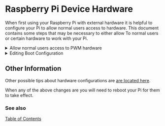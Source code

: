 # Raspberry Pi Device Hardware 

When first using your Raspberry Pi with external hardware it is helpful to configure your Pi to allow normal users access to hardware. This document contains some steps that may be necessary to either allow To normal users or certain hardware to work with your Pi.

<details>
  <summary>Allow normal users access to PWM hardware</summary>
  
Some [users have discussed](https://github.com/raspberrypi/linux/issues/1983) the problem of PWM hardware requiring root access. To fix this problem add the following to /etc/udev/rules.d/99-com.rules:

```console
SUBSYSTEM=="pwm*", PROGRAM="/bin/sh -c '\
        chown -R root:gpio /sys/class/pwm && chmod -R 770 /sys/class/pwm;\
        chown -R root:gpio /sys/devices/platform/soc/*.pwm/pwm/pwmchip* && chmod -R 770 /sys/devices/platform/soc/*.pwm/pwm/pwmchip*\
'"
```

</details>
<details>
  <summary>Editing Boot Configuration</summary>
  
In order for some devices and protocols to operate your will need to edit your /boot/config.txt to include these items:

```console
# turn on pwm one channel GPIO18
dtoverlay=pwm
# turn on spi and configure it
dtparam=spi=on
core_freq=250
core_freq_min=250
```

</details>

## Other Information

Other possible tips about hardware configurations are [are located here](https://github.com/jgarff/rpi_ws281x).

When any of the above changes are you will need to reboot your Pi for them to take effect.

### See also

[Table of Contents](TOC.md)